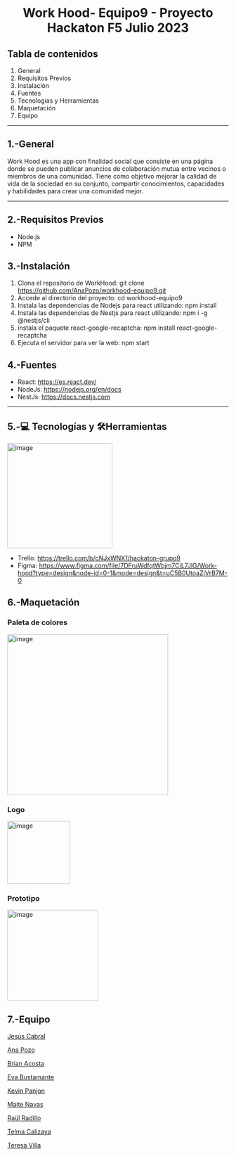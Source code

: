 

<h1 align="center"> Work Hood- Equipo9 - Proyecto Hackaton F5 Julio 2023 </h1>

## Tabla de contenidos

1. General
2. Requisitos Previos
3. Instalación
4. Fuentes
5. Tecnologías y Herramientas
6. Maquetación
7. Equipo

________________________________________________________________________________________________________________________________

## 1.-General


 Work Hood es una app con finalidad social que consiste en una página donde se pueden publicar anuncios de colaboración mutua entre vecinos o miembros de una comunidad. Tiene como objetivo mejorar la calidad de vida de la sociedad en su conjunto, compartir conocimientos, capacidades y habilidades para crear una comunidad mejor.

_______________________________________________________________________________________________________________________________

## 2.-Requisitos Previos

* Node.js
* NPM

  
## 3.-Instalación 

1. Clona el repositorio de WorkHood:
git clone https://github.com/AnaPozo/workhood-equipo9.git
2. Accede al directorio del proyecto:
cd workhood-equipo9
3. Instala las dependencias de Nodejs para react utilizando:
npm install
4. Instala las dependencias de Nestjs para react utilizando:
npm i -g @nestjs/cli
5. instala el paquete react-google-recaptcha:
npm install react-google-recaptcha
7. Ejecuta el servidor para ver la web:
npm start

## 4.-Fuentes
* React: https://es.react.dev/
* NodeJs: https://nodejs.org/en/docs
* NestJs: https://docs.nestjs.com
_______________________________________________________________________________________________________________________________

## 5.-💻 Tecnologías y 🛠Herramientas 

<img width="239" alt="image" src="https://github.com/AnaPozo/workhood-equipo9/assets/132339878/594fb9de-3b1c-4351-8354-916e23bb3066">


* Trello: https://trello.com/b/cNJxWNX1/hackaton-grupo9
* Figma: https://www.figma.com/file/7DFruWdfqtWbjm7CiL7JlG/Work-hood?type=design&node-id=0-1&mode=design&t=uC5B0UtoaZjVrB7M-0


## 6.-Maquetación

### Paleta de colores 
<img width="366" alt="image" src="https://github.com/AnaPozo/workhood-equipo9/assets/132339878/8bf25067-25bb-4719-bad2-4a757f98bb41">  


### Logo
<img width="143" alt="image" src="https://github.com/AnaPozo/workhood-equipo9/assets/132339878/74e5c6a6-a86f-44b6-82b4-4b111c793ad3">  


### Prototipo
<img width="207" alt="image" src="https://github.com/AnaPozo/workhood-equipo9/assets/132339878/b0115d98-0b44-4669-82f7-dd53c1193f35">  



## 7.-Equipo

[Jesús Cabral](https://github.com/JesCab29)  

[Ana Pozo](https://github.com/AnaPozo)  

[Brian Acosta](https://github.com/DevBrianAcostaBenitez)

[Eva Bustamante](https://github.com/EvaBustamante7)  

[Kevin Panjon](https://github.com/KevinPanjon/KevinPanjon)  

[Maite Navas](https://github.com/MaiteNavas)

[Raül Radillo](https://github.com/raul-ra)  

[Telma Calizaya](https://github.com/jutelma)  

[Teresa Villa](https://github.com/Teresa1965)
